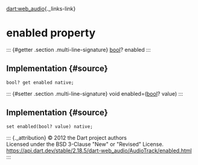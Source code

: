 [dart:web\_audio](../../dart-web_audio/dart-web_audio-library){._links-link}

enabled property
================

::: {#getter .section .multi-line-signature}
[bool](../../dart-core/bool-class)? enabled
:::

Implementation {#source}
--------------

``` {.language-dart data-language="dart"}
bool? get enabled native;
```

::: {#setter .section .multi-line-signature}
void enabled=([bool](../../dart-core/bool-class)? value)
:::

Implementation {#source}
--------------

``` {.language-dart data-language="dart"}
set enabled(bool? value) native;
```

::: {._attribution}
© 2012 the Dart project authors\
Licensed under the BSD 3-Clause \"New\" or \"Revised\" License.\
<https://api.dart.dev/stable/2.18.5/dart-web_audio/AudioTrack/enabled.html>
:::
